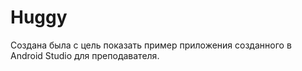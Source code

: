 # Huggy
Создана была с цель показать пример приложения созданного в Android Studio для преподавателя.
